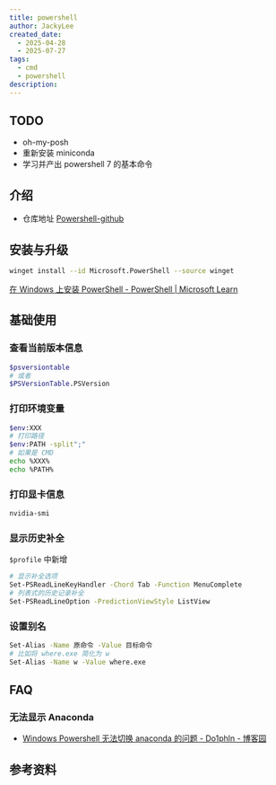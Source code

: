 ```yaml
---
title: powershell
author: JackyLee
created_date:
  - 2025-04-28
  - 2025-07-27
tags:
  - cmd
  - powershell
description:
---
```


## TODO

- oh-my-posh
- 重新安装 miniconda
- 学习并产出 powershell 7 的基本命令

## 介绍

- 仓库地址 [Powershell-github]

## 安装与升级

```sh
winget install --id Microsoft.PowerShell --source winget
```

[在 Windows 上安装 PowerShell - PowerShell | Microsoft Learn](https://learn.microsoft.com/zh-cn/powershell/scripting/install/installing-powershell-on-windows?view=powershell-7.5)

## 基础使用

### 查看当前版本信息

```sh
$psversiontable
# 或者
$PSVersionTable.PSVersion
```

### 打印环境变量

```sh
$env:XXX
# 打印路径
$env:PATH -split";"
# 如果是 CMD
echo %XXX%
echo %PATH%
```

### 打印显卡信息

```sh
nvidia-smi
```

### 显示历史补全

`$profile` 中新增

```sh
# 显示补全选项
Set-PSReadLineKeyHandler -Chord Tab -Function MenuComplete
# 列表式的历史记录补全
Set-PSReadLineOption -PredictionViewStyle ListView
```

### 设置别名

```sh
Set-Alias -Name 原命令 -Value 目标命令
# 比如将 where.exe 简化为 w
Set-Alias -Name w -Value where.exe
```

## FAQ

### 无法显示 Anaconda

- [Windows Powershell 无法切换 anaconda 的问题 - Do1phln - 博客园](https://www.cnblogs.com/cjjcn/p/16649967.html)

## 参考资料

[Powershell-github]: https://github.com/PowerShell/PowerShell

